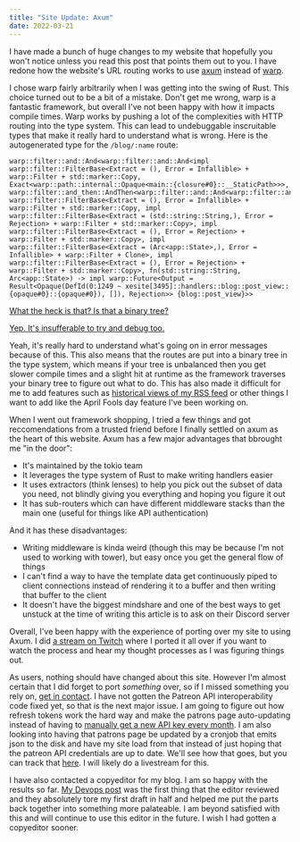```yaml
---
title: "Site Update: Axum"
date: 2022-03-21
---
```


I have made a bunch of huge changes to my website that hopefully you won't
notice unless you read this post that points them out to you. I have redone how
the website's URL routing works to use
[axum](https://tokio.rs/blog/2021-07-announcing-axum) instead of
[warp](https://docs.rs/warp/latest/warp/).

I chose warp fairly arbitrarily when I was getting into the swing of Rust. This
choice turned out to be a bit of a mistake. Don't get me wrong, warp is a
fantastic framework, but overall I've not been happy with how it impacts compile
times. Warp works by pushing a lot of the complexities with HTTP routing into
the type system. This can lead to undebuggable inscruitable types that make it
really hard to understand what is wrong. Here is the autogenerated type for the
`/blog/:name` route:

```
warp::filter::and::And<warp::filter::and::And<impl warp::filter::FilterBase<Extract = (), Error = Infallible> + warp::Filter + std::marker::Copy, Exact<warp::path::internal::Opaque<main::{closure#0}::__StaticPath>>>, warp::filter::and_then::AndThen<warp::filter::and::And<warp::filter::and::And<warp::filter::and::And<warp::filter::and::And<impl warp::filter::FilterBase<Extract = (), Error = Infallible> + warp::Filter + std::marker::Copy, impl warp::filter::FilterBase<Extract = (std::string::String,), Error = Rejection> + warp::Filter + std::marker::Copy>, impl warp::filter::FilterBase<Extract = (), Error = Rejection> + warp::Filter + std::marker::Copy>, impl warp::filter::FilterBase<Extract = (Arc<app::State>,), Error = Infallible> + warp::Filter + Clone>, impl warp::filter::FilterBase<Extract = (), Error = Rejection> + warp::Filter + std::marker::Copy>, fn(std::string::String, Arc<app::State>) -> impl warp::Future<Output = Result<Opaque(DefId(0:1249 ~ xesite[3495]::handlers::blog::post_view::{opaque#0}::{opaque#0}), []), Rejection>> {blog::post_view}>>
```

[What the heck is that? Is that a binary tree?](conversation://Numa/delet)

[Yep. It's insufferable to try and debug too.](conversation://Cadey/coffee)

Yeah, it's really hard to understand what's going on in error messages because
of this. This also means that the routes are put into a binary tree in the type
system, which means if your tree is unbalanced then you get slower compile times
and a slight hit at runtime as the framework traverses your binary tree to
figure out what to do. This has also made it difficult for me to add features
such as [historical views of my RSS feed](https://github.com/Xe/site/issues/419)
or other things I want to add like the April Fools day feature I've been working
on.

When I went out framework shopping, I tried a few things and got reccomendations
from a trusted friend before I finally settled on axum as the heart of this
website. Axum has a few major advantages that bbrought me "in the door":

- It's maintained by the tokio team
- It leverages the type system of Rust to make writing handlers easier
- It uses extractors (think lenses) to help you pick out the subset of data you
  need, not blindly giving you everything and hoping you figure it out
- It has sub-routers which can have different middleware stacks than the main
  one (useful for things like API authentication)

And it has these disadvantages:

- Writing middleware is kinda weird (though this may be because I'm not used to
  working with tower), but easy once you get the general flow of things
- I can't find a way to have the template data get continuously piped to client
  connections instead of rendering it to a buffer and then writing that buffer
  to the client
- It doesn't have the biggest mindshare and one of the best ways to get unstuck
  at the time of writing this article is to ask on their Discord server

Overall, I've been happy with the experience of porting over my site to using
Axum. I did [a stream on Twitch](https://www.twitch.tv/videos/1429533858) where
I ported it all over if you want to watch the process and hear my thought
processes as I was figuring things out.

As users, nothing should have changed about this site. However I'm almost
certain that I did forget to port _something_ over, so if I missed something you
rely on, [get in contact](/contact). I have not gotten the Patreon API
interoperability code fixed yet, so that is the next major issue. I am going to
figure out how refresh tokens work the hard way and make the patrons page
auto-updating instead of having to [manually get a new API key every
month](https://github.com/Xe/site/blob/main/docs/patron-page.org). I am also
looking into having that patrons page be updated by a cronjob that emits json to
the disk and have my site load from that instead of just hoping that the patreon
API credentials are up to date. We'll see how that goes, but you can track that
[here](https://github.com/Xe/site/issues/442). I will likely do a livestream for
this.

I have also contacted a copyeditor for my blog. I am so happy with the results
so far. [My Devops post](/blog/social-quandry-devops-2022-03-17) was the first
thing that the editor reviewed and they absolutely tore my first draft in half
and helped me put the parts back together into something more palateable. I am
beyond satisfied with this and will continue to use this editor in the future. I
wish I had gotten a copyeditor sooner.
